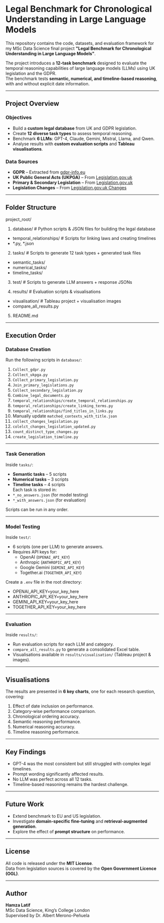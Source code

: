 # Legal Benchmark for Chronological Understanding in Large Language Models

This repository contains the code, datasets, and evaluation framework for my MSc Data Science final project **"Legal Benchmark for Chronological Understanding in Large Language Models"**.

The project introduces a **12-task benchmark** designed to evaluate the temporal reasoning capabilities of large language models (LLMs) using UK legislation and the GDPR.  
The benchmark tests **semantic, numerical, and timeline-based reasoning**, with and without explicit date information.

---

## Project Overview

### Objectives
- Build a **custom legal database** from UK and GDPR legislation.
- Create **12 diverse task types** to assess temporal reasoning.
- Benchmark **6 LLMs**: GPT-4, Claude, Gemini, Mistral, Llama, and Qwen.
- Analyse results with **custom evaluation scripts** and **Tableau visualisations**.

### Data Sources
- **GDPR** – Extracted from [gdpr-info.eu](https://gdpr-info.eu)
- **UK Public General Acts (UKPGA)** – From [Legislation.gov.uk](https://www.legislation.gov.uk)
- **Primary & Secondary Legislation** – From [Legislation.gov.uk](https://www.legislation.gov.uk)
- **Legislation Changes** – From [Legislation.gov.uk Changes](https://www.legislation.gov.uk/changes)

---

## Folder Structure
project_root/

1. database/ # Python scripts & JSON files for building the legal database
  - temporal_relationships/ # Scripts for linking laws and creating timelines
  - *.py, *.json

2. tasks/ # Scripts to generate 12 task types + generated task files
  - semantic_tasks/
  - numerical_tasks/
  - timeline_tasks/

3. test/ # Scripts to generate LLM answers + response JSONs

4. results/ # Evaluation scripts & visualisations
  - visualisation/ # Tableau project + visualisation images
  - compare_all_results.py

5. README.md

---

## Execution Order

### **Database Creation**
Run the following scripts in `database/`:
1. `Collect_gdpr.py`
2. `Collect_ukpga.py`
3. `Collect_primary_legislation.py`
4. `Join_primary_legislations.py`
5. `Collect_secondary_legislation.py`
6. `Combine_legal_documents.py`
7. `temporal_relationships/create_temporal_relationships.py`
8. `temporal_relationships/create_linking_terms.py`
9. `temporal_relationships/find_titles_in_links.py`
10. Manually update `matched_contexts_with_title.json`
11. `collect_changes_legislation.py`
12. `colelct_changes_legislation_updated.py`
13. `count_distinct_type_changes.py`
14. `create_legislation_timeline.py`

---

### **Task Generation**
Inside `tasks/`:
- **Semantic tasks** – 5 scripts
- **Numerical tasks** – 3 scripts
- **Timeline tasks** – 4 scripts  
Each task is stored in:
- `*_no_answers.json` (for model testing)
- `*_with_answers.json` (for evaluation)

Scripts can be run in any order.

---

### **Model Testing**
Inside `test/`:
- 6 scripts (one per LLM) to generate answers.
- Requires API keys for:
  - OpenAI (`OPENAI_API_KEY`)
  - Anthropic (`ANTHROPIC_API_KEY`)
  - Google Gemini (`GEMINI_API_KEY`)
  - Together.ai (`TOGETHER_API_KEY`)

Create a `.env` file in the root directory:
- OPENAI_API_KEY=your_key_here
- ANTHROPIC_API_KEY=your_key_here
- GEMINI_API_KEY=your_key_here
- TOGETHER_API_KEY=your_key_here

---

### **Evaluation**
Inside `results/`:
- Run evaluation scripts for each LLM and category.
- `compare_all_results.py` to generate a consolidated Excel table.
- Visualisations available in `results/visualisation/` (Tableau project & images).

---

## Visualisations
The results are presented in **6 key charts**, one for each research question, covering:
1. Effect of date inclusion on performance.
2. Category-wise performance comparison.
3. Chronological ordering accuracy.
4. Semantic reasoning performance.
5. Numerical reasoning accuracy.
6. Timeline reasoning performance.

---

## Key Findings
- GPT-4 was the most consistent but still struggled with complex legal timelines.
- Prompt wording significantly affected results.
- No LLM was perfect across all 12 tasks.
- Timeline-based reasoning remains the hardest challenge.

---

## Future Work
- Extend benchmark to EU and US legislation.
- Investigate **domain-specific fine-tuning** and **retrieval-augmented generation**.
- Explore the effect of **prompt structure** on performance.

---

## License
All code is released under the **MIT License**.  
Data from legislation sources is covered by the **Open Government Licence (OGL)**.

---

## Author
**Hamza Latif**  
MSc Data Science, King’s College London  
Supervised by Dr. Albert Merono-Peñuela
